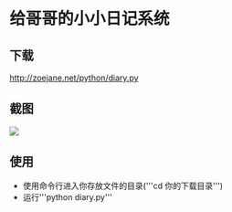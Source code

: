#  给哥哥的小小日记系统

##  下载
http://zoejane.net/python/diary.py


##  截图
![](http://i.imgur.com/MkycR5f.png)
##  使用
- 使用命令行进入你存放文件的目录('''cd 你的下载目录''')
- 运行'''python diary.py'''
